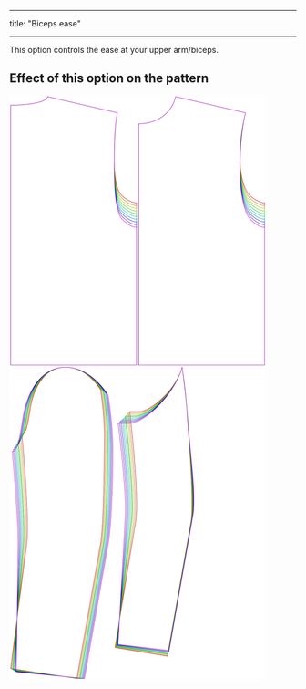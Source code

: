 ***

title: "Biceps ease"

***

This option controls the ease at your upper arm/biceps.

## Effect of this option on the pattern

![This image shows the effect of this option by superimposing several variants that have a different value for this option](bent_bicepsease_sample.svg "Effect of this option on the pattern")
